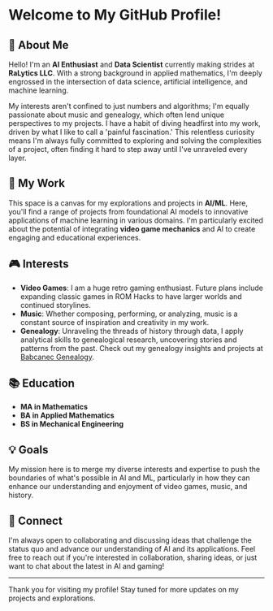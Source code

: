 # Welcome to My GitHub Profile!

## 👋 About Me

Hello! I'm an **AI Enthusiast** and **Data Scientist** currently making strides at **RaLytics LLC**. With a strong background in applied mathematics, I'm deeply engrossed in the intersection of data science, artificial intelligence, and machine learning.

My interests aren't confined to just numbers and algorithms; I'm equally passionate about music and genealogy, which often lend unique perspectives to my projects. I have a habit of diving headfirst into my work, driven by what I like to call a 'painful fascination.' This relentless curiosity means I'm always fully committed to exploring and solving the complexities of a project, often finding it hard to step away until I've unraveled every layer.

## 🚀 My Work

This space is a canvas for my explorations and projects in **AI/ML**. Here, you'll find a range of projects from foundational AI models to innovative applications of machine learning in various domains. I'm particularly excited about the potential of integrating **video game mechanics** and AI to create engaging and educational experiences.

## 🎮 Interests

- **Video Games**: I am a huge retro gaming enthusiast. Future plans include expanding classic games in ROM Hacks to have larger worlds and continued storylines.
- **Music**: Whether composing, performing, or analyzing, music is a constant source of inspiration and creativity in my work.
- **Genealogy**: Unraveling the threads of history through data, I apply analytical skills to genealogical research, uncovering stories and patterns from the past. Check out my genealogy insights and projects at [Babcanec Genealogy](https://jbbabgen.wixsite.com/babgenconsultants).

## 📚 Education

- **MA in Mathematics**
- **BA in Applied Mathematics**
- **BS in Mechanical Engineering**

## 💡 Goals

My mission here is to merge my diverse interests and expertise to push the boundaries of what's possible in AI and ML, particularly in how they can enhance our understanding and enjoyment of video games, music, and history.

## 🤝 Connect

I'm always open to collaborating and discussing ideas that challenge the status quo and advance our understanding of AI and its applications. Feel free to reach out if you're interested in collaboration, sharing ideas, or just want to chat about the latest in AI and gaming!

---

Thank you for visiting my profile! Stay tuned for more updates on my projects and explorations.
